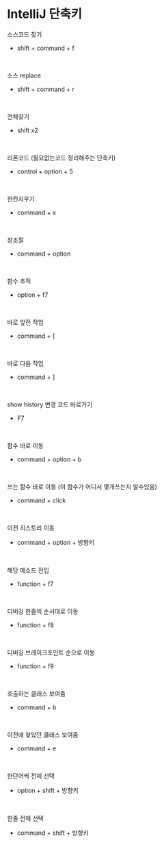 # IntelliJ 단축키

소스코드 찾기
- shift + command + f

<br>

소스 replace
- shift + command + r

<br>

전체찾기
- shift x2

<br>

리폰코드 (필요없는코드 정리해주는 단축키)
- control + option + 5

<br>

한칸지우기
- command + x

<br>

창조절
- command + option

<br>

함수 추적
- option + f7

<br>

바로 앞전 작업
- command + [

<br>

바로 다음 작업
- command + ]

<br>

show history 변경 코드 바로가기
- F7

<br>

함수 바로 이동
- command + option + b

<br>

쓰는 함수 바로 이동 (이 함수가 어디서 몇개쓰는지 알수있음)
- command + click

<br>

이전 히스토리 이동
- command + option + 방향키

<br>

해당 메소드 진입
- function + f7

<br>

디버깅 한줄씩 순서대로 이동
- function + f8

<br>

디버깅 브레이크포인트 순으로 이동
- function + f9

<br>

호출하는 클래스 보여줌
- command + b

<br>

이전에 찾았던 클래스 보여줌
- command + e

<br>

한단어씩 전체 선택
- option + shift + 방향키

<br>

한줄 전체 선택
- command + shift + 방향키
